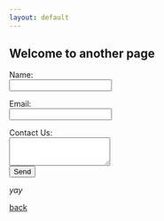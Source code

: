 ```yaml
---
layout: default
---
```


## Welcome to another page


<form action="https://formspree.io/rgr.notary@gmail.com" method="POST">
          <p>Name: <br /><input type="text" cols="20" name="name"><br />
          <p>Email: <br /><input type="email" cols="20" name="_replyto"><br />
          <p>Contact Us: <br /><textarea name="comment" cols="20" rows="3"></textarea><br />
          <input type="submit" value="Send">
         </form>

_yay_

[back](./)

